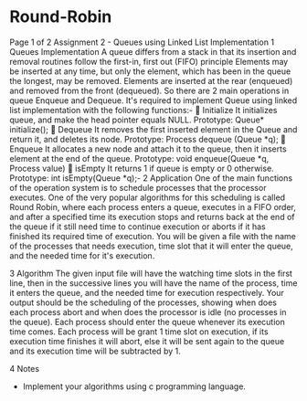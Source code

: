 # Round-Robin

Page 1 of 2
Assignment 2 - Queues using Linked List Implementation
1 Queues Implementation
A queue differs from a stack in that its insertion and removal routines follow
the first-in, first out (FIFO) principle Elements may be inserted at any time, but
only the element, which has been in the queue the longest, may be removed.
Elements are inserted at the rear (enqueued) and removed from the front
(dequeued). So there are 2 main operations in queue Enqueue and Dequeue.
It's required to implement Queue using linked list implementation with the
following functions:-
 Initialize It initializes queue, and make the head pointer equals NULL.
Prototype: Queue* initialize();
 Dequeue It removes the first inserted element in the Queue and return it, and
deletes its node.
Prototype: Process dequeue (Queue *q);
 Enqueue It allocates a new node and attach it to the queue, then it inserts
element at the end of the queue.
Prototype: void enqueue(Queue *q, Process value)
 isEmpty It returns 1 if queue is empty or 0 otherwise.
Prototype: int isEmpty(Queue *q);-
2 Application
One of the main functions of the operation system is to schedule processes that
the processor executes. One of the very popular algorithms for this scheduling
is called Round Robin, where each process enters a queue, executes in a FIFO
order, and after a specified time its execution stops and returns back at the end
of the queue if it still need time to continue execution or aborts if it has finished
its required time of execution.
You will be given a file with the name of the processes that needs execution,
time slot that it will enter the queue, and the needed time for it's execution.

3 Algorithm
The given input file will have the watching time slots in the first line, then in the successive lines
you will have the name of the process, time it enters the queue, and the needed time for
execution respectively.
Your output should be the scheduling of the processes, showing when does each process abort
and when does the processor is idle (no processes in the queue).
Each process should enter the queue whenever its execution time comes.
Each process will be grant 1 time slot on execution, if its execution time finishes it will abort,
else it will be sent again to the queue and its execution time will be subtracted by 1.

4 Notes
- Implement your algorithms using c programming language.

